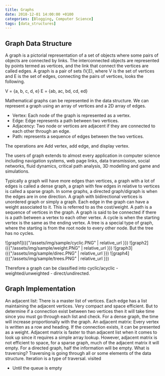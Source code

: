 ```yaml
---
title: Graphs
date: 2018-12-01 14:00:00 +0100
categories: [Blogging, Computer Science]
tags: [data_structures]
---
```


## Graph Data Structure

A graph is a pictorial representation of a set of objects where some pairs of objects are connected by links. The interconnected objects are represented by points termed as vertices, and the link that connect the vertices are called edges. A graph is a pair of sets (V,E), where V is the set of vertices and E is the set of edges, connecting the pairs of vertices, looks the following.

V = {a, b, c, d, e}
E = {ab, ac, bd, cd, ed}

Mathematical graphs can be represented in the data structure. We can represent a graph using an array of vertices and a 2D array of edges.

-	Vertex: Each node of the graph is represented as a vertex.
-	Edge: Edge represents a path between two vertices.
-	Adjacency: Two node or vertices are adjacent if they are connected to each other through an edge.
-	Path: represents a sequence of edges between the two vertices.

The operations are Add vertex, add edge, and display vertex.

The users of graph extends to almost every application in computer science including navigation systems, web page links, data transmission, social networks, fluid dynamics, critical path analysis, 3D modelling and game and simulations.

Typically a graph will have more edges than vertices, a graph with a lot of edges is called a dense graph, a graph with few edges in relative to vertices is called a sparse graph. In some graphs, a directed graph/digraph is when the edges are in one direction. A graph with bidirectional vertices is unordered graph or simply a graph. Each edge in the graph can have a weight associated to it. This is referred to as the cost/weight. A path is a sequence of vertices in the graph. A graph is said to be connected if there is a path between a vertex to each other vertex. A cycle is when the starting vertex is the same as the ending vertex. A tree is a special type of graph, where the starting is from the root node to every other node. But the tree has no cycles.

![graph1]({{"/assets/img/sample/cyclic.PNG" | relative_url }})
![graph2]({{"/assets/img/sample/weight.PNG" | relative_url }})
![graph3]({{"/assets/img/sample/direc.PNG" | relative_url }})
![graph4]({{"/assets/img/sample/trees.PNG" | relative_url }})


Therefore a graph can be classified into cyclic/acyclic - weighted/unweighted - direct/undirected.

## Graph Implementation

An adjacent list: There is a master list of vertices. Each edge has a list maintaining the adjacent vertices. Very compact and space efficient. But to determine if a connection exist between two vertices then it will take time since you must go through each list and check. For a dense graph, the time will increase proportionally with the graph.
An adjacent matrix: Every vertex is written as a row and heading. If the connection exists, it can be presented as a weight. Adjacent matrix is faster to than adjacent list when it comes to look up since it requires a simple array lookup. However, adjacent matrix is not efficient to space, for a sparse graph, much of the adjacent matrix it will empty. For a directed graph, half the information will be empty.
What is traversing? Traversing is going through all or some elements of the data structure. Iteration is a type of traversal.
visited
-	Until the queue is empty
